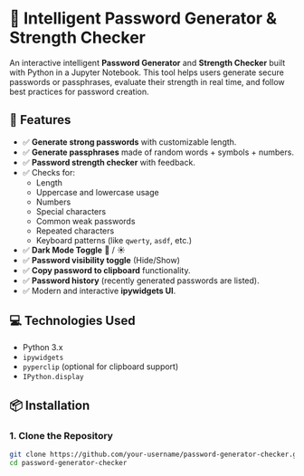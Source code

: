 # 🔐 Intelligent Password Generator & Strength Checker

An interactive intelligent **Password Generator** and **Strength Checker** built with Python in a Jupyter Notebook. This tool helps users generate secure passwords or passphrases, evaluate their strength in real time, and follow best practices for password creation.

## 🚀 Features

- ✅ **Generate strong passwords** with customizable length.
- ✅ **Generate passphrases** made of random words + symbols + numbers.
- ✅ **Password strength checker** with feedback.
- ✅ Checks for:
  - Length
  - Uppercase and lowercase usage
  - Numbers
  - Special characters
  - Common weak passwords
  - Repeated characters
  - Keyboard patterns (like `qwerty`, `asdf`, etc.)
- ✅ **Dark Mode Toggle** 🌙 / ☀️
- ✅ **Password visibility toggle** (Hide/Show)
- ✅ **Copy password to clipboard** functionality.
- ✅ **Password history** (recently generated passwords are listed).
- ✅ Modern and interactive **ipywidgets UI**.
  
## 💻 Technologies Used

- Python 3.x
- `ipywidgets`
- `pyperclip` (optional for clipboard support)
- `IPython.display`

## 📦 Installation

### 1. Clone the Repository
```bash
git clone https://github.com/your-username/password-generator-checker.git
cd password-generator-checker
